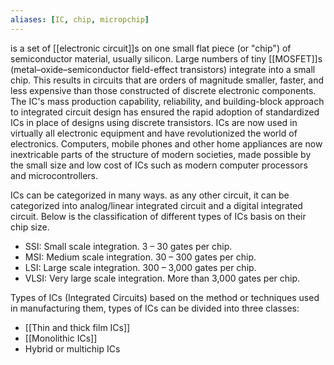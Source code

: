 ```yaml
---
aliases: [IC, chip, micropchip]
---
```

is a set of [[electronic circuit]]s on one small flat piece (or "chip") of semiconductor material, usually silicon. Large numbers of tiny [[MOSFET]]s (metal–oxide–semiconductor field-effect transistors) integrate into a small chip. This results in circuits that are orders of magnitude smaller, faster, and less expensive than those constructed of discrete electronic components. The IC's mass production capability, reliability, and building-block approach to integrated circuit design has ensured the rapid adoption of standardized ICs in place of designs using discrete transistors. ICs are now used in virtually all electronic equipment and have revolutionized the world of electronics. Computers, mobile phones and other home appliances are now inextricable parts of the structure of modern societies, made possible by the small size and low cost of ICs such as modern computer processors and microcontrollers.

ICs can be categorized in many ways. as any other circuit, it can be categorized into analog/linear integrated circuit and a digital integrated circuit.
Below is the classification of different types of ICs basis on their chip size.

- SSI: Small scale integration. 3 – 30 gates per chip.
- MSI: Medium scale integration. 30 – 300 gates per chip.
- LSI: Large scale integration. 300 – 3,000 gates per chip.
- VLSI: Very large scale integration. More than 3,000 gates per chip.

Types of ICs (Integrated Circuits) based on the method or techniques used in manufacturing them, types of ICs can be divided into three classes:

- [[Thin and thick film ICs]]
- [[Monolithic ICs]]
- Hybrid or multichip ICs